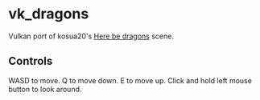 # vk_dragons

Vulkan port of kosua20's [Here be dragons](https://github.com/kosua20/herebedragons) scene.

## Controls
WASD to move. Q to move down. E to move up. Click and hold left mouse button to look around.
